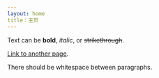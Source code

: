 ```yaml
---
layout: home
title：主页
---
```


Text can be **bold**, _italic_, or ~~strikethrough~~.

[Link to another page](./another-page.html).

There should be whitespace between paragraphs.

